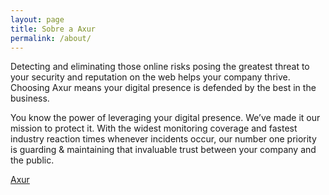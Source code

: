 ```yaml
---
layout: page
title: Sobre a Axur
permalink: /about/
---
```


Detecting and eliminating those online risks posing the greatest threat to your security and reputation on the web helps your company thrive. Choosing Axur means your digital presence is defended by the best in the business.

You know the power of leveraging your digital presence. We’ve made it our mission to protect it. With the widest monitoring coverage and fastest industry reaction times whenever incidents occur, our number one priority is guarding & maintaining that invaluable trust between your company and the public.

[Axur](https://www.axur.com)
